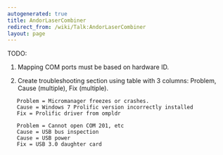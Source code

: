 ```yaml
---
autogenerated: true
title: AndorLaserCombiner
redirect_from: /wiki/Talk:AndorLaserCombiner
layout: page
---
```


TODO:

1.  Mapping COM ports must be based on hardware ID.
      
2.  Create troubleshooting section using table with 3 columns: Problem,
    Cause (multiple), Fix (multiple).

`   Problem = Micromanager freezes or crashes.`  
`   Cause = Windows 7 Prolific version incorrectly installed`  
`   Fix = Prolific driver from ompldr`  
`   `  
`   Problem = Cannot open COM 201, etc`  
`   Cause = USB bus inspection`  
`   Cause = USB power`  
`   Fix = USB 3.0 daughter card`
